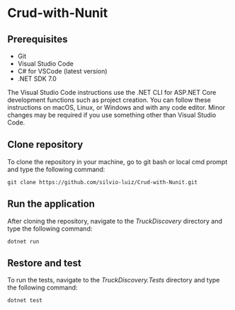 # Crud-with-Nunit

## Prerequisites

- Git
- Visual Studio Code
- C# for VSCode (latest version)
- .NET SDK 7.0

The Visual Studio Code instructions use the .NET CLI for ASP.NET Core development functions such as project creation. You can follow these instructions on macOS, Linux, or Windows and with any code editor. Minor changes may be required if you use something other than Visual Studio Code.

## Clone repository

To clone the repository in your machine, go to git bash or local cmd prompt and type the following command:

```
git clone https://github.com/silvio-luiz/Crud-with-Nunit.git
```

## Run the application

After cloning the repository, navigate to the *TruckDiscovery* directory and type the following command:

```
dotnet run
```

## Restore and test

To run the tests, navigate to the *TruckDiscovery.Tests* directory and type the following command:

```
dotnet test
```
